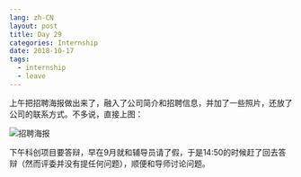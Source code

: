```yaml
---
lang: zh-CN
layout: post
title: Day 29
categories: Internship
date: 2018-10-17
tags:
  - internship
  - leave
---
```


上午把招聘海报做出来了，融入了公司简介和招聘信息，并加了一些照片，还放了公司的联系方式。不多说，直接上图：

![招聘海报](https://img.njzjz.win/?url=drive.google.com/uc?id=1NsyMu4vNDaPwAynZJNnU-Qu17W813ldf)

下午科创项目要答辩，早在9月就和辅导员请了假，于是14:50的时候赶了回去答辩（然而评委并没有提任何问题），顺便和导师讨论问题。
